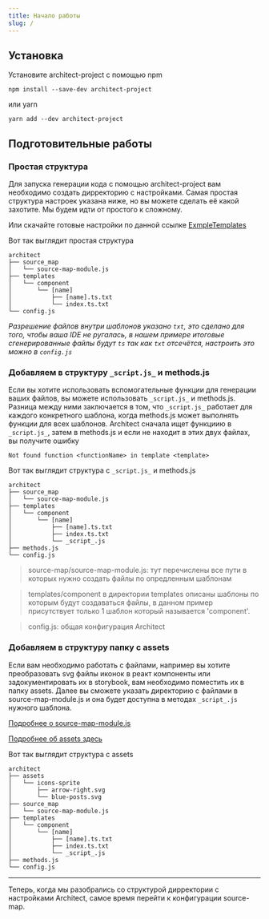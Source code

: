 ```yaml
---
title: Начало работы
slug: /
---
```


## Установка

Установите architect-project с помощью npm 
```shell
npm install --save-dev architect-project
```
или yarn 
```shell
yarn add --dev architect-project
```
## Подготовительные работы
### Простая структура
Для запуска генерации кода с помощью architect-project вам 
необходимо создать дирректорию с настройками.
Самая простая структура настроек указана ниже, но вы можете сделать её 
какой захотите. Мы будем идти от простого к сложному. 

Или скачайте готовые настройки по данной ссылке 
[ExmpleTemplates](https://github.com/GTOsss/architect-project)

Вот так выглядит простая структура
```shell
architect
├── source_map
│   └── source-map-module.js
├── templates
│   └── component
│       └── [name]
│           ├── [name].ts.txt
│           └── index.ts.txt
└── config.js
```
*Разрешение файлов внутри шаблонов указано `txt`, это сделано для того, чтобы
ваша IDE не ругалась, в нашем примере итоговые сгенерированные файлы будут
`ts` так как `txt` отсечётся, настроить это можно в `config.js`*
### Добавляем в структуру `_script.js_` и methods.js

Если вы хотите использовать вспомогательные функции 
для генерации ваших файлов,
вы можете использовать `_script.js_` и methods.js. 
Разница между ними заключается в том, что `_script.js_` работает для 
каждого конкретного шаблона, когда
methods.js может выполнять функции для всех шаблонов.
Architect сначала ищет функциию в `_script.js_`, затем в methods.js и если
не находит в этих двух файлах, вы получите ошибку
```shell
Not found function <functionName> in template <template>
```
Вот так выглядит структура с `_script.js_` и methods.js
```shell
architect
├── source_map
│   └── source-map-module.js
├── templates
│   └── component
│       └── [name]
│           ├── [name].ts.txt
│           ├── index.ts.txt
│           └── _script_.js
├── methods.js
└── config.js
```
>source-map/source-map-module.js:
тут перечислены все пути в которых нужно создать файлы по опредленным шаблонам

>templates/component
в директории templates описаны шаблоны по которым будут создаваться файлы,
> в данном пример присутствует только 1 шаблон который называется 'component'.

>config.js: общая конфигурация Architect

### Добавляем в структуру папку с assets

Если вам необходимо работать с файлами, например вы хотите
преобразовать  svg файлы иконок в реакт компоненты или задокументировать
их в storybook, вам необходимо поместить их в папку assets.
Далее вы сможете указать директорию с файлами в source-map-module.js 
и она будет доступна в методах `_script_.js` нужного шаблона.

 
[Подробнее о source-map-module.js](/docs/config-source-map)

[Подробнее об assets здесь](/docs/assets-and-main)

Вот так выглядит структура с assets

```shell
architect
├── assets
│   └── icons-sprite
│       ├── arrow-right.svg
│       └── blue-posts.svg
├── source_map
│   └── source-map-module.js
├── templates
│   └── component
│       └── [name]
│           ├── [name].ts.txt
│           ├── index.ts.txt
│           └── _script_.js
├── methods.js
└── config.js
```

***
Теперь, когда мы разобрались со структурой дирректории с настройками
Architect, самое время перейти к конфигурации source-map.
